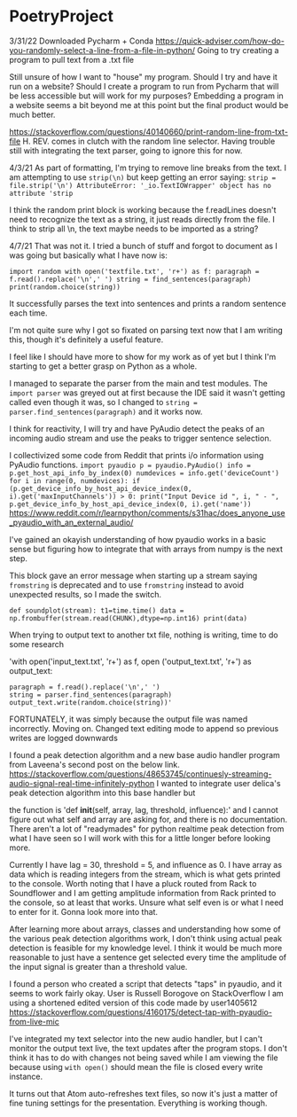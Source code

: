 # PoetryProject

3/31/22
Downloaded Pycharm + Conda
https://quick-adviser.com/how-do-you-randomly-select-a-line-from-a-file-in-python/
Going to try creating a program to pull text from a .txt file

Still unsure of how I want to "house" my program. Should I try and have it run on a website? Should I create a program to run from Pycharm that will be less accessible but will work for my purposes? Embedding a program in a website seems a bit beyond me at this point but the final product would be much better.

https://stackoverflow.com/questions/40140660/print-random-line-from-txt-file
H. REV. comes in clutch with the random line selector. Having trouble still with integrating the text parser, going to ignore this for now.

4/3/21
As part of formatting,  I'm trying to remove line breaks from the text. I am attempting to use `strip(\n)` but keep getting an error saying: `strip = file.strip('\n')
AttributeError: '_io.TextIOWrapper' object has no attribute 'strip`

I think the random print block is working because the f.readLines doesn't need to recognize the text as a string, it just reads directly from the file. I think to strip all \n, the text maybe needs to be imported as a string?

4/7/21
That was not it. I tried a bunch of stuff and forgot to document as I was going but basically what I have now is:

`import random
with open('textfile.txt', 'r+') as f:
    paragraph = f.read().replace('\n',' ')
    string = find_sentences(paragraph)
    print(random.choice(string))`

It successfully parses the text into sentences and prints a random sentence each time.

I'm not quite sure why I got so fixated on parsing text now that I am writing this, though it's definitely a useful feature.

I feel like I should have more to show for my work as of yet but I think I'm starting to get a better grasp on Python as a whole.

I managed to separate the parser from the main and test modules. The `import parser` was greyed out at first because the IDE said it wasn't getting called even though it was, so I changed to `string = parser.find_sentences(paragraph)` and it works now.

I think for reactivity, I will try and have PyAudio detect the peaks of an incoming audio stream and use the peaks to trigger sentence selection.

I collectivized some code from Reddit that prints i/o information using PyAudio functions.
`import pyaudio
p = pyaudio.PyAudio()
info = p.get_host_api_info_by_index(0)
numdevices = info.get('deviceCount')
for i in range(0, numdevices):
        if (p.get_device_info_by_host_api_device_index(0, i).get('maxInputChannels')) > 0:
            print("Input Device id ", i, " - ", p.get_device_info_by_host_api_device_index(0, i).get('name'))`
https://www.reddit.com/r/learnpython/comments/s31hac/does_anyone_use_pyaudio_with_an_external_audio/

I've gained an okayish understanding of how pyaudio works in a basic sense but figuring how to integrate that with arrays from numpy is the next step.

This block gave an error message when starting up a stream saying `fromstring` is deprecated and to use `fromstring` instead to avoid unexpected results, so I made the switch.

`def soundplot(stream):
    t1=time.time()
    data = np.frombuffer(stream.read(CHUNK),dtype=np.int16)
    print(data)`


When trying to output text to another txt file, nothing is writing, time to do some research

'with open('input_text.txt', 'r+') as f, open ('output_text.txt', 'r+') as output_text:

    paragraph = f.read().replace('\n',' ')
    string = parser.find_sentences(paragraph)
    output_text.write(random.choice(string))'

FORTUNATELY, it was simply because the output file was named incorrectly. Moving on.
Changed text editing mode to append so previous writes are logged downwards

I found a peak detection algorithm and a new base audio handler program from Laveena's second post on the below link.
https://stackoverflow.com/questions/48653745/continuesly-streaming-audio-signal-real-time-infinitely-python
I wanted to integrate user delica's peak detection algorithm into this base handler but

the function is 'def __init__(self, array, lag, threshold, influence):' and I cannot figure out what self and array are asking for, and there is no documentation.
There aren't a lot of "readymades" for python realtime peak detection from what I have seen so I will work with this for a little longer before looking more.

Currently I have lag = 30, threshold = 5, and influence as 0. I have array as data which is reading integers from the stream, which is what gets printed to the console.
Worth noting that I have a pluck routed from Rack to Soundflower and I am getting amplitude information from Rack printed to the console, so at least that works.
Unsure what self even is or what I need to enter for it. Gonna look more into that.

After learning more about arrays, classes and understanding how some of the various peak detection algorithms work, I don't think using actual peak detection is feasible for my knowledge level.
I think it would be much more reasonable to just have a sentence get selected every time the amplitude of the input signal is greater than a threshold value.

I found a person who created a script that detects "taps" in pyaudio, and it seems to work fairly okay.
User is Russell Borogove on StackOverflow
I am using a shortened edited version of this code made by user1405612
https://stackoverflow.com/questions/4160175/detect-tap-with-pyaudio-from-live-mic

I've integrated my text selector into the new audio handler, but I can't monitor the output text live, the text updates after the program stops.
I don't think it has to do with changes not being saved while I am viewing the file because using `with open()` should mean the file is closed every write instance.

It turns out that Atom auto-refreshes text files, so now it's just a matter of fine tuning settings for the presentation.
Everything is working though.
